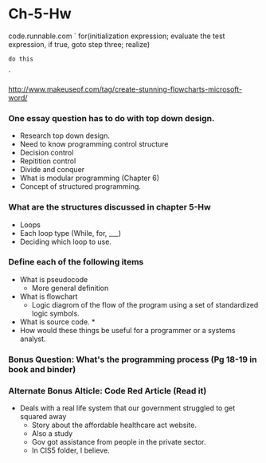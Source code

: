 # Ch-5-Hw

code.runnable.com
`
for(initialization expression; evaluate the test expression, if true, goto step three; realize)


	do this
`


http://www.makeuseof.com/tag/create-stunning-flowcharts-microsoft-word/




### One essay question has to do with top down design. 
* Research top down design. 
* Need to know programming control structure 
* Decision control 
* Repitition control 
* Divide and conquer
* What is modular programming (Chapter 6)
* Concept of structured programming. 


### What are the structures discussed in chapter 5-Hw
* Loops 
* Each loop type (While, for, ___)
* Deciding which loop to use. 

### Define each of the following items
* What is pseudocode 
	* More general definition
* What is flowchart 
	* Logic diagrom of the flow of the program using a set of standardized logic symbols. 
* What is source code. 
	* 
* How would these things be useful for a programmer or a systems analyst. 

### Bonus Question: What's the programming process (Pg 18-19 in book and binder) 


### Alternate Bonus Alticle: Code Red Article (Read it) 
* Deals with a real life system that our government struggled to get squared away
	* Story about the affordable healthcare act website. 
	* Also a study
	* Gov got assistance from people in the private sector. 
	* In CIS5 folder, I believe. 